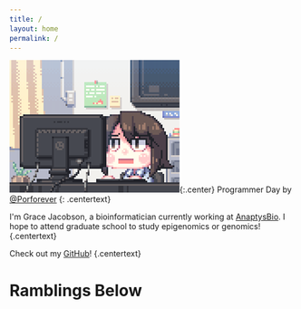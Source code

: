 ```yaml
---
title: /
layout: home
permalink: /
---
```

![Programmer_Day](/assets/Programmer_Day.gif){:.center}
Programmer Day by [@Porforever](https://www.deviantart.com/porforever/art/Programmer-Day-601013649)
{: .centertext}


I'm Grace Jacobson, a bioinformatician currently working at [AnaptysBio](https://www.anaptysbio.com/). I hope to attend graduate school to study epigenomics or genomics! 
{.centertext}


Check out my [GitHub](https://github.com/gracejacobson)! 
{.centertext}


# Ramblings Below